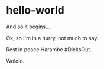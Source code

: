 # hello-world
And so it begins...

Ok, so I'm in a hurry, not much to say.

Rest in peace Harambe #DicksOut.

Wololo.
